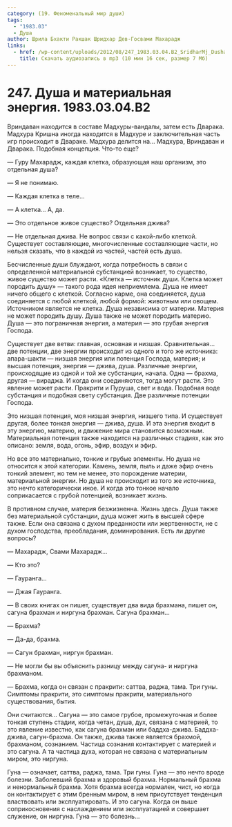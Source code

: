 ```yaml
---
category: (19. Феноменальный мир души)
tags:
  - "1983.03"
  - Душа
author: Шрила Бхакти Ракшак Шридхар Дев-Госвами Махарадж
links:
  - href: /wp-content/uploads/2012/08/247_1983.03.04.B2_SridharMj_Dusha_i_materialnaya_energiya.mp3
    title: Скачать аудиозапись в mp3 (10 мин 16 сек, размер 7 Мб)
---
```


# 247. Душа и материальная энергия. 1983.03.04.B2

Вриндаван находится в составе Мадхуры-вандалы, затем есть Дварака. Мадхура Кришна иногда находится в Мадхуре и заключительная часть игр происходит в Двараке. Мадхура делится на… Мадхура, Вриндаван и Дварака. Подобная концепция. Что-то еще?

— Гуру Махарадж, каждая клетка, образующая наш организм, это отдельная душа?

— Я не понимаю.

— Каждая клетка в теле…

— А клетка… А, да.

— Это отдельное живое существо? Отдельная джива?

— Не отдельная джива. Не вопрос связи с какой-либо клеткой. Существует составляющие, многочисленные составляющие части, но нельзя сказать, что в каждой из частей, частей есть душа.

Бесчисленные души блуждают, когда потребность в связи с определенной материальной субстанцией возникает, то существо, живое существо может расти. «Клетка — источник души. Клетка может породить душу» — такого рода идея неприемлема. Душа не имеет ничего общего с клеткой. Согласно карме, она соединяется, душа соединяется с любой клеткой, любой формой: животным или овощем. Источником является не клетка. Душа независима от материи. Материя не может породить душу. Душа также не может породить материю. Душа — это пограничная энергия, а материя — это грубая энергия Господа.

Существует две ветви: главная, основная и низшая. Сравнительная… две потенции, две энергии происходит из одного и того же источника: апара-шакти — низшая энергия или потенция Господа, материя; и высшая потенция, энергия — джива, душа. Различные энергии, происходящие из одной и той же субстанции, начала. Одна — брахма, другая — вираджа. И когда они соединяются, тогда могут расти. Это явление может расти. Пракрити и Пуруша, свет и вода. Подобная воде субстанция и подобная свету субстанция. Две различные потенции Господа.

Это низшая потенция, моя низшая энергия, низшего типа. И существует другая, более тонкая энергия — джива, душа. И эта энергия входит в эту энергию, материю, и движение мира становится возможным. Материальная потенция также находится на различных стадиях, как это описано: земля, вода, огонь, эфир, воздух и эфир.

Но все это материально, тонкие и грубые элементы. Но душа не относится к этой категории. Камень, земля, пыль и даже эфир очень тонкий элемент, но тем не менее, это порождение материи, материальной энергии. Но душа не происходит из того же источника, это нечто категорически иное. И когда это тонкое начало соприкасается с грубой потенцией, возникает жизнь.

В противном случае, материя безжизненна. Жизнь здесь. Душа также без материальной субстанции, душа может жить в высшей сфере также. Если она связана с духом преданности или жертвенности, не с духом господства, преобладания, доминирования. Есть ли другие вопросы?

— Махарадж, Свами Махарадж…

— Кто это?

— Гауранга…

— Джая Гауранга.

— В своих книгах он пишет, существует два вида брахмана, пишет он, сагуна брахман и ниргуна брахман. Сагуна брахман…

— Брахма?

— Да-да, брахма.

— Сагун брахман, ниргун брахман.

— Не могли бы вы объяснить разницу между сагуна- и ниргуна брахманом.

— Брахма, когда он связан с пракрити: саттва, раджа, тама. Три гуны. Симптомы пракрити, это симптомы пракрити, материального существования, бытия.

Они считаются… Сагуна — это самое грубое, промежуточная и более тонкая ступень стадии, когда четан, душа, дух, связана с материей, то это явление известно, как сагуна брахман или баддха-джива. Баддха-джива, сагун-брахма. Он также, джива также является брахмой, брахманом, сознанием. Частица сознания контактирует с материей и это сагуна. А та частица духа, которая не связана с материальным миром, это ниргуна.

Гуна — означает, саттва, раджа, тама. Три гуны. Гуна — это нечто вроде болезни. Заболевший брахма и здоровый брахма. Нормальный брахма и ненормальный брахма. Хотя брахма всегда нормален, чист, но когда он контактирует с этим бренным миром, в нем присутствует тенденция властвовать или эксплуатировать. И это сагуна. Когда он выше соприкосновения с наслаждением или эксплуатацией и совершает служение, он ниргуна. Гуна — это болезнь…

